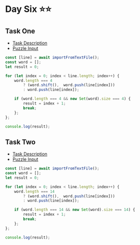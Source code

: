 # Day Six ⭐⭐

## Task One

- [Task Description](https://adventofcode.com/2022/day/6)
- [Puzzle Input](https://adventofcode.com/2022/day/6/input)

```javascript
const [line] = await importFromTextFile();
const word = [];
let result = 0;

for (let index = 0; index < line.length; index++) {
	word.length === 4 
		? (word.shift(),  word.push(line[index]))
		: word.push(line[index]);

	if (word.length === 4 && new Set(word).size === 4) {
		result = index + 1;
		break;
	};
};

console.log(result);
```

## Task Two

- [Task Description](https://adventofcode.com/2022/day/6#part2)
- [Puzzle Input](https://adventofcode.com/2022/day/6/input)

```javascript
const [line] = await importFromTextFile();
const word = [];
let result = 0;

for (let index = 0; index < line.length; index++) {
	word.length === 14 
		? (word.shift(),  word.push(line[index]))
		: word.push(line[index]);

	if (word.length === 14 && new Set(word).size === 14) {
		result = index + 1;
		break;
	};
};

console.log(result);
```

